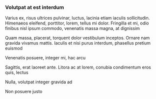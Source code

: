 ### Volutpat at est interdum

Varius ex, risus ultrices pulvinar, luctus, lacinia etiam iaculis sollicitudin. Himenaeos eleifend, porttitor, lorem, tellus mi dolor. Fringilla et mi, odio finibus nisl ipsum commodo, venenatis massa magna, at dignissim

Quam massa, placerat, torquent dolor vestibulum inceptos. Ornare nam gravida vivamus mattis. Iaculis et nisi purus interdum, phasellus pretium euismod

Venenatis posuere, integer mi, hac arcu

Sagittis, erat laoreet ante. Litora ac at lorem, conubia condimentum eros quis, lectus

Nulla, volutpat integer gravida ad

Non posuere justo


